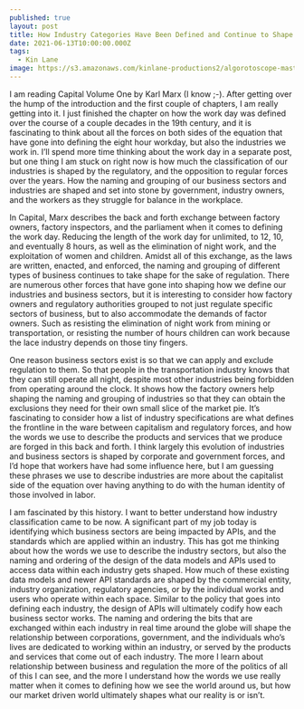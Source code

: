 ```yaml
---
published: true
layout: post
title: How Industry Categories Have Been Defined and Continue to Shape Us
date: 2021-06-13T10:00:00.000Z
tags:
  - Kin Lane
image: https://s3.amazonaws.com/kinlane-productions2/algorotoscope-master/adam-smith-adam-smith-constitution.jpg
---
```


I am reading Capital Volume One by Karl Marx (I know ;-). After getting over the hump of the introduction and the first couple of chapters, I am really getting into it. I just finished the chapter on how the work day was defined over the course of a couple decades in the 19th century, and it is fascinating to think about all the forces on both sides of the equation that have gone into defining the eight hour workday, but also the industries we work in. I’ll spend more time thinking about the work day in a separate post, but one thing I am stuck on right now is how much the classification of our industries is shaped by the regulatory, and the opposition to regular forces over the years. How the naming and grouping of our business sectors and industries are shaped and set into stone by government, industry owners, and the workers as they struggle for balance in the workplace.

In Capital, Marx describes the back and forth exchange between factory owners, factory inspectors, and the parliament when it comes to defining the work day. Reducing the length of the work day for unlimited, to 12, 10, and eventually 8 hours, as well as the elimination of night work, and the exploitation of women and children. Amidst all of this exchange, as the laws are written, enacted, and enforced, the naming and grouping of different types of business continues to take shape for the sake of regulation. There are numerous other forces that have gone into shaping how we define our industries and business sectors, but it is interesting to consider how factory owners and regulatory authorities grouped to not just regulate specific sectors of business, but to also accommodate the demands of factor owners. Such as resisting the elimination of night work from mining or transportation, or resisting the number of hours children can work because the lace industry depends on those tiny fingers.

One reason business sectors exist is so that we can apply and exclude regulation to them. So that people in the transportation industry knows that they can still operate all night, despite most other industries being forbidden from operating around the clock. It shows how the factory owners help shaping the naming and grouping of industries so that they can obtain the exclusions they need for their own small slice of the market pie. It’s fascinating to consider how a list of industry specifications are what defines the frontline in the ware between capitalism and regulatory forces, and how the words we use to describe the products and services that we produce are forged in this back and forth. I think largely this evolution of industries and business sectors is shaped by corporate and government forces, and I’d hope that workers have had some influence here, but I am guessing these phrases we use to describe industries are more about the capitalist side of the equation over having anything to do with the human identity of those involved in labor.

I am fascinated by this history. I want to better understand how industry classification came to be now. A significant part of my job today is identifying which business sectors are being impacted by APIs, and the standards which are applied within an industry. This has got me thinking about how the words we use to describe the industry sectors, but also the naming and ordering of the design of the data models and APIs used to access data within each industry gets shaped. How much of these existing data models and newer API standards are shaped by the commercial entity, industry organization, regulatory agencies, or by the individual works and users who operate within each space. Similar to the policy that goes into defining each industry, the design of APIs will ultimately codify how each business sector works. The naming and ordering the bits that are exchanged within each industry in real time around the globe will shape the relationship between corporations, government, and the individuals who’s lives are dedicated to working within an industry, or served by the products and services that come out of each industry. The more I learn about relationship between business and regulation the more of the politics of all of this I can see, and the more I understand how the words we use really matter when it comes to defining how we see the world around us, but how our market driven world ultimately shapes what our reality is or isn’t.